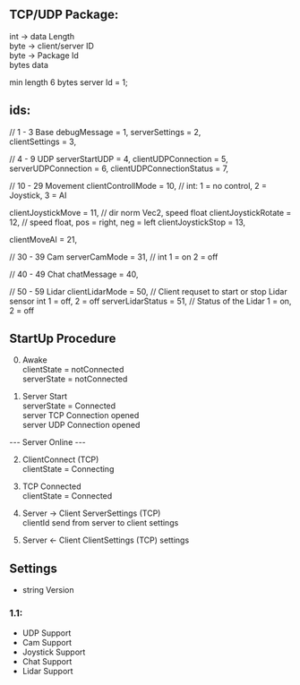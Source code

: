 ## TCP/UDP Package:
int -> data Length  
byte -> client/server ID  
byte -> Package Id  
bytes data

min length 6 bytes
server Id = 1;

## ids:

// 1 - 3 Base
debugMessage = 1,
serverSettings = 2,  
clientSettings = 3,

// 4 - 9 UDP
serverStartUDP = 4,
clientUDPConnection = 5,
serverUDPConnection = 6,
clientUDPConnectionStatus = 7,

// 10 - 29 Movement
clientControllMode = 10, // int: 1 = no control, 2 = Joystick, 3 = AI

clientJoystickMove = 11, // dir norm Vec2, speed float
clientJoystickRotate = 12, // speed float, pos = right, neg = left
clientJoystickStop = 13, 

clientMoveAI = 21,

// 30 - 39 Cam
serverCamMode = 31, // int  1 = on 2 = off

// 40 - 49 Chat
chatMessage = 40,


// 50 - 59 Lidar
clientLidarMode = 50,  // Client requset to start or stop Lidar sensor int 1 = off, 2 = off
serverLidarStatus = 51, // Status of the Lidar 1 = on, 2 = off

## StartUp Procedure
0. Awake  
   clientState = notConnected  
   serverState = notConnected

1. Server Start  
   serverState = Connected  
   server TCP Connection opened  
   server UDP Connection opened

--- Server Online ---

2. ClientConnect (TCP)  
   clientState = Connecting

3. TCP Connected  
   clientState = Connected

4. Server -> Client ServerSettings (TCP)  
   clientId send from server to client
   settings

5.  Server <- Client ClientSettings (TCP)
    settings

## Settings
- string Version

### 1.1:
- UDP Support
- Cam Support
- Joystick Support
- Chat Support
- Lidar Support